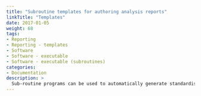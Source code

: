 ```yaml
---
title: "Subroutine templates for authoring analysis reports"
linkTitle: "Templates"
date: 2017-01-05
weight: 68
tags:
- Reporting
- Reporting - templates
- Software
- Software - executable
- Software - executable (subroutines)
categories:
- Documentation
description: >
  Sub-routine programs can be used to automatically generate standardised reports of analyses undertaken with ready4.
---
```


